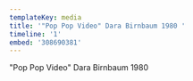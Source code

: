 ```yaml
---
templateKey: media
title: '"Pop Pop Video" Dara Birnbaum 1980 '
timeline: '1'
embed: '308690381'
---
```

"Pop Pop Video" Dara Birnbaum 1980

